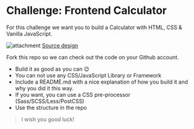 # Challenge: Frontend Calculator

For this challenge we want you to build a Calculator with HTML, CSS & Vanilla JavaScript.

![attachment](https://user-images.githubusercontent.com/6241164/43507551-c1daffd0-956d-11e8-82a9-36fe31741483.png)
[Source design](https://dribbble.com/shots/4859872-Elegant-Calculator)

Fork this repo so we can check out the code on your Github account.

- Build it as good as you can 😉
- You can not use any CSS/JavaScript Library or Framework
- Include a README.md with a nice explanation of how you build it and why you did it this way.
- If you want, you can use a CSS pre-processor (Sass/SCSS/Less/PostCSS)
- Use the structure in the repo

> I wish you good luck!
